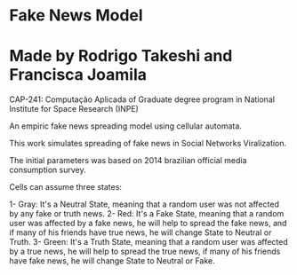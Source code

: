 # Fake News Model
# Made by Rodrigo Takeshi and Francisca Joamila

CAP-241: Computação Aplicada of Graduate degree program in National Institute for Space Research (INPE)

An empiric fake news spreading model using cellular automata.

This work simulates spreading of fake news in Social Networks Viralization.

The initial parameters was based on 2014 brazilian official media consumption survey.

Cells can assume three states:
  
  1- Gray: It's a Neutral State, meaning that a random user was not affected by any fake or truth news.
  2- Red: It's a Fake State, meaning that a random user was affected by a fake news, he will help to spread the fake news, and if many of his friends have true news, he will change State to Neutral or Truth.
  3- Green: It's a Truth State, meaning that a random user was affected by a true news, he will help to spread the true news, if many of his friends have fake news, he will change State to Neutral or Fake.
  
  
